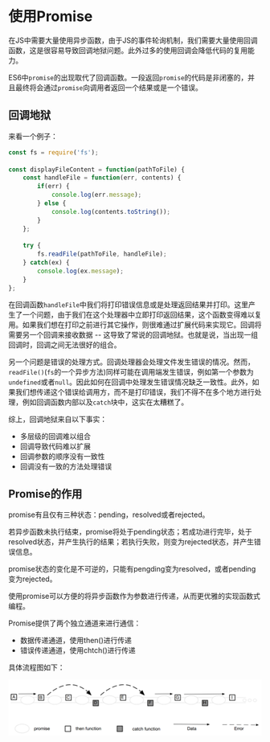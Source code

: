 # 使用Promise

在JS中需要大量使用异步函数，由于JS的事件轮询机制，我们需要大量使用回调函数，这是很容易导致回调地狱问题。此外过多的使用回调会降低代码的复用能力。

ES6中`promise`的出现取代了回调函数。一段返回`promise`的代码是非闭塞的，并且最终将会通过`promise`向调用者返回一个结果或是一个错误。

## 回调地狱

来看一个例子：

```javascript
const fs = require('fs');

const displayFileContent = function(pathToFile) {
    const handleFile = function(err, contents) {
        if(err) {
            console.log(err.message);
        } else {
            console.log(contents.toString());
        }
    };

    try {
        fs.readFile(pathToFile, handleFile);
    } catch(ex) {
        console.log(ex.message);
    }
};
```

在回调函数`handleFile`中我们将打印错误信息或是处理返回结果并打印。这里产生了一个问题，由于我们在这个处理器中立即打印返回结果，这个函数变得难以复用。如果我们想在打印之前进行其它操作，则很难通过扩展代码来实现它。回调将需要另一个回调来接收数据 -- 这导致了常说的回调地狱。也就是说，当出现一组回调时，回调之间无法很好的组合。

另一个问题是错误的处理方式。回调处理器会处理文件发生错误的情况。然而，`readFile()`\(`fs`的一个异步方法\)同样可能在调用端发生错误，例如第一个参数为`undefined`或者`null`。因此如何在回调中处理发生错误情况缺乏一致性。此外，如果我们想传递这个错误给调用方，而不是打印错误，我们不得不在多个地方进行处理，例如回调函数内部以及`catch`块中，这实在太糟糕了。

综上，回调地狱来自以下事实：

* 多层级的回调难以组合
* 回调导致代码难以扩展
* 回调参数的顺序没有一致性
* 回调没有一致的方法处理错误

## Promise的作用

promise有且仅有三种状态：pending，resolved或者rejected。

若异步函数未执行结束，promise将处于pending状态；若成功进行完毕，处于resolved状态，并产生执行的结果；若执行失败，则变为rejected状态，并产生错误信息。

promise状态的变化是不可逆的，只能有pengding变为resolved，或者pending变为rejected。

使用promise可以方便的将异步函数作为参数进行传递，从而更优雅的实现函数式编程。

Promise提供了两个独立通道来进行通信：

* 数据传递通道，使用then\(\)进行传递
* 错误传递通道，使用chtch\(\)进行传递

具体流程图如下：

![](.gitbook/assets/bu-huo%20%281%29.PNG)



